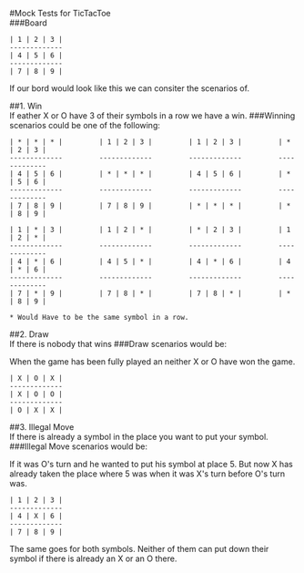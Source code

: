 #Mock Tests for TicTacToe <br />
###Board <br />

    | 1 | 2 | 3 |
    -------------
    | 4 | 5 | 6 |
    -------------
    | 7 | 8 | 9 |

If our bord would look like this we can consiter the scenarios of. <br />

##1. Win <br />
If eather X or O have 3 of their symbols in a row we have a win.
###Winning scenarios could be one of the following: <br />

    | * | * | * |         | 1 | 2 | 3 |         | 1 | 2 | 3 |         | * | 2 | 3 |
    -------------         -------------         -------------         ------------- 
    | 4 | 5 | 6 |         | * | * | * |         | 4 | 5 | 6 |         | * | 5 | 6 |
    -------------         -------------         -------------         -------------
    | 7 | 8 | 9 |         | 7 | 8 | 9 |         | * | * | * |         | * | 8 | 9 |
    
    | 1 | * | 3 |         | 1 | 2 | * |         | * | 2 | 3 |         | 1 | 2 | * |
    -------------         -------------         -------------         ------------- 
    | 4 | * | 6 |         | 4 | 5 | * |         | 4 | * | 6 |         | 4 | * | 6 |
    -------------         -------------         -------------         -------------
    | 7 | * | 9 |         | 7 | 8 | * |         | 7 | 8 | * |         | * | 8 | 9 |

    * Would Have to be the same symbol in a row.

##2. Draw <br />
If there is nobody that wins
###Draw scenarios would be: <br />

When the game has been fully played an neither X or O have won the game. <br />

    | X | O | X |
    -------------
    | X | O | O |
    -------------
    | O | X | X |

##3. Illegal Move <br />
If there is already a symbol in the place you want to put your symbol.
###Illegal Move scenarios would be: <br />

If it was O's turn and he wanted to put his symbol at place 5. But now X has already taken the place where 5 was when it was X's turn before O's turn was. <br />

    | 1 | 2 | 3 |
    -------------
    | 4 | X | 6 |
    -------------
    | 7 | 8 | 9 |
  
The same goes for both symbols. Neither of them can put down their symbol if there is already an X or an O there.
